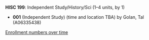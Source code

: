 **HISC 199**: Independent Study/History/Sci (1–4 units, by 1)

- **001** (Independent Study) (time and location TBA) by Golan, Tal (A06335438)

[Enrollment numbers over time](./HISC199.tsv)
